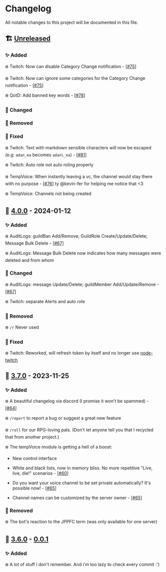 # Changelog

All notable changes to this project will be documented in this file.

## 🏗️ [Unreleased]

### ✨ Added

❄️ Twitch: Now can disable Category Change notification - [[#75](https://github.com/adroidea/bot/issues/75)]

❄️ Twitch: Now can ignore some categories for the Category Change notification - [[#75](https://github.com/adroidea/bot/issues/75)]

❄️ QotD: Add banned key words - [[#78](https://github.com/adroidea/bot/issues/78)]

### 🧱 Changed

### 🚮 Removed

### 🐛 Fixed

❄️ Twitch: Text with markdown sensible characters will now be escaped (e.g: `adan_ea` becomes `adan\_ea`) - [[#81](https://github.com/adroidea/bot/issues/81)]

❄️ Twitch: Auto role not auto roling properly

❄️ TempVoice: When instantly leaving a vc, the channel would stay there with no purpose - [[#76](https://github.com/adroidea/bot/issues/76)] ty @kevin-fer for helping me notice that <3

❄️ TempVoice: Channels not being created

## 🚀 [4.0.0] - 2024-01-12

### ✨ Added

❄️ AuditLogs: guildBan Add/Remove; GuildRole Create/Update/Delete; Message Bulk Delete - [[#67](https://github.com/adroidea/bot/issues/67)]

❄️ AuditLogs: Message Bulk Delete now indicates how many messages were deleted and from whom

### 🧱 Changed

❄️ AuditLogs: message Update/Delete; guildMember Add/Update/Remove - [[#67](https://github.com/adroidea/bot/issues/67)]

❄️ Twitch: separate Alerts and auto role

### 🚮 Removed

❄️ `/r` Never used

### 🐛 Fixed
❄️ Twitch: Reworked, will refresh token by itself and no longer use [node-twitch](https://github.com/Plazide/node-twitch)

## 🚀 [3.7.0] - 2023-11-25

### ✨ Added

❄️ A beautiful changelog via discord (I promise it won't be spammed) - [[#64](https://github.com/adroidea/bot/issues/64)]

❄️ `/report` to report a bug or suggest a great new feature

❄️ `/roll` for our RPG-loving pals. (Don't let anyone tell you that I recycled that from another project.)

❄️ The tempVoice module is getting a hell of a boost:

  - New control interface

  - White and black lists, now in memory bliss. No more repetitive "Live, live, die!" scenarios - [[#60](https://github.com/adroidea/bot/issues/60)]

  - Do you want your voice channel to be set private automatically? It's possible now! - [[#65](https://github.com/adroidea/bot/issues/65)]

  - Channel names can be customized by the server owner - [[#65](https://github.com/adroidea/bot/issues/65)]

### 🚮 Removed

❄️ The bot's reaction to the JPPFC term (was only available for one server)


## 🚀 [3.6.0] - [0.0.1]

### ✨ Added

❄️ A lot of stuff i don't remember. And i'm too lazy to check every commit :')

[Unreleased]: https://github.com/adroidea/bot
[4.0.0]: https://github.com/adroidea/bot/releases/tag/v4.0.0
[3.7.0]: https://github.com/adroidea/bot/releases/tag/v3.7.0
[3.6.0]: https://github.com/adroidea/bot/releases/tag/v3.6.0
[0.2.0]: https://github.com/adroidea/bot/releases/tag/v0.2.0
[0.1.1]: https://github.com/adroidea/bot/releases/tag/v0.1.1
[0.1.0]: https://github.com/adroidea/bot/releases/tag/v0.1.0
[0.0.1]: https://github.com/adroidea/bot/releases/tag/v0.0.1

